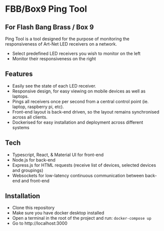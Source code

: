 # FBB/Box9 Ping Tool
## For Flash Bang Brass / Box 9


Ping Tool is a tool designed for the purpose of monitoring the responsiveness of Art-Net LED receivers on a network.

- Select predefined LED receivers you wish to monitor on the left
- Monitor their responsiveness on the right

## Features

- Easily see the state of each LED receiver. 
- Responsive design, for easy viewing on mobile devices as well as laptops.
- Pings all receivers once per second from a central control point (ie. laptop, raspberry pi, etc).
- Front-end layout is back-end driven, so the layout remains synchronised across all clients.
- Dockerised for easy installation and deployment across different systems

## Tech

- Typescript, React, & Material UI for front-end
- Node.js for back-end 
- Express.js for HTML requests (receive list of devices, selected devices and groupings)
- Websockets for low-latency continuous communication between back-end and front-end

## Installation

- Clone this repository
- Make sure you have docker desktop installed
- Open a terminal in the root of the project and run:
```docker-compose up```
- Go to http://localhost:3000
